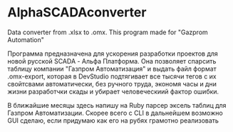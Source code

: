 # AlphaSCADAconverter
Data converter from .xlsx to .omx. This program made for "Gazprom Automation"

Программа предназначена для ускорения разработки проектов для новой русской SCADA - Альфа Платформа. Она позволяет спарсить таблицу компании "Газпром Автоматизация" и выдать файл формат .omx-export, которая в DevStudio подтягивает все тысячи тегов с их свойтсвами автоматически, без ручного труда, экономя часы и дни жизни разработчки скады и убирает человеческиий фактор ошибки.
 

В ближайшие месяцы здесь напишу на Ruby парсер эксель таблиц для Газпром Автоматизации. Скорее всего с CLI в дальнейшем возможно GUI сделаю, если придумаю как его на рубях грамотно реализовать
